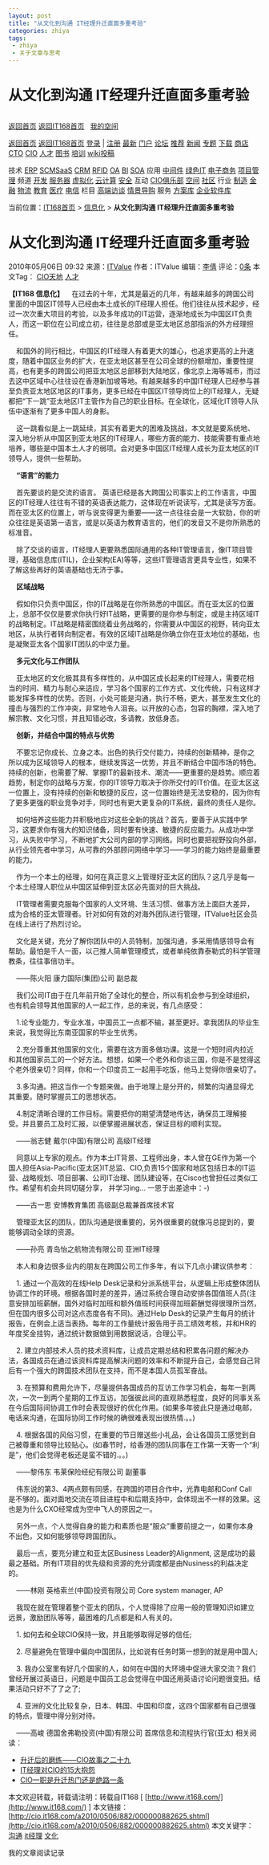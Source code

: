 ```yaml
---
layout: post
title: "从文化到沟通 IT经理升迁直面多重考验"
categories: zhiya
tags: 
 - zhiya
 - 关于文章与思考
--- 
```


# 从文化到沟通 IT经理升迁直面多重考验

[![]()](http://cio.it168.com/)

[返回首页](http://cio.it168.com/) [返回IT168首页](http://www.it168.com/) ![]()  ![]() [我的空间](http://space.itpub.net/spacecp.php?docp=me)

[返回首页](http://cio.it168.com/) [返回IT168首页](http://www.it168.com/) [登录](http://sso.itpub.net/Login?return_url=http://www.itpub.net/list.html) | [注册](http://sso.itpub.net/Register)
[最新](http://archive.it168.com/100021/default.shtml) [门户](http://cio.it168.com/) [论坛](http://www.itpub.net/list.html) [推荐](http://cio.it168.com/lists/16846/0/16846.shtml) [新闻](http://cio.it168.com/lists/16725/0/16725.shtml) [专题](http://cio.it168.com/lists/16778/0/16778.shtml) [下载](http://download.itpub.net/) [商店](http://www.itpub.net/shopcp.php) [CTO](http://cto.it168.com/) [CIO](http://itmanager.itpub.net/) [人才](http://job.itpub.net/) [图书](http://publish.itpub.net/book.shtml) [培训](http://edu.itpub.net/) [wiki](http://publish.itpub.net/kb.shtml)[投稿](http://publish.itpub.net/tougao/)

技术 [ERP](http://publish.itpub.net/erp/index.shtml) [SCM](http://publish.itpub.net/scm/index.shtml)[SaaS](http://cio.it168.com/saas/index.shtml) [CRM](http://cio.it168.com/crm/index.shtml) [RFID](http://cio.it168.com/rfid/index.shtml) [OA](http://cio.it168.com/oa/index.shtml) [BI](http://publish.itpub.net/bi/index.shtml) [SOA](http://publish.itpub.net/soa.shtml) 应用 [中间件](http://cio.it168.com/lists/8248/0/8248.shtml) [绿色IT](http://cio.it168.com/lists/17429/0/17429.shtml) [电子商务](http://cio.it168.com/lists/6178/0/6178.shtml) [项目管理](http://publish.itpub.net/management/index.shtml) 频道 [开发](http://www.itpub.net/) [服务器](http://server.it168.com/) [虚拟化](http://virtual.it168.com/) [云计算](http://cloud.it168.com/) [安全](http://safe.it168.com/)
互动 [CIO俱乐部](http://itmanager.itpub.net/) [空间](http://space.itpub.net/category-19) [社区](http://www.itpub.net/index.php?gid=71) 行业 [制造](http://cio.it168.com/manufacture/index.shtml) [金融](http://cio.it168.com/finance/index.shtml) [物流](http://cio.it168.com/logistics/index.shtml) [教育](http://cio.it168.com/education/index.shtml) [医疗](http://cio.it168.com/lists/8264/0/8264.shtml) [电信](http://cio.it168.com/lists/8259/0/8259.shtml) 栏目 [高端访谈](http://ciotest1.it168.com/lists/16761/0/16761.shtml) [情景导购](http://cio.it168.com/lists/8273/0/8273.shtml) 服务 [方案库](http://solution.it168.com/files/alltype.asp) [企业软件库](http://product.it168.com/crm/index.html)

当前位置：[IT168首页](http://www.it168.com/) > [信息化](http://cio.it168.com/) > **从文化到沟通 IT经理升迁直面多重考验**
# 从文化到沟通 IT经理升迁直面多重考验

2010年05月06日 09:32 来源：[ITValue](http://cio.it168.com/a2010/0506/882/ITValue) 作者：ITValue 编辑：[李倩](http://archive.it168.com/user/ÀîÙ»/) 评论：[0条](http://comment.it168.com/view/1/882625-all-1.html)
本文Tag： [CIO天地](http://cio.it168.com/lists/5781/0/5781.shtml) [人才](http://cio.it168.com/lists/5452/0/5452.shtml)

**【IT168 信息化】**    在过去的十年，尤其是最近的几年，有越来越多的跨国公司里面的中国区IT领导人已经由本土成长的IT经理人担任。他们往往从技术起步，经过一次次重大项目的考验，以及多年成功的IT运营，逐渐地成长为中国区IT负责人，而这一职位在公司成立初，往往是总部或是亚太地区总部指派的外方经理担任。

    和国外的同行相比，中国区的IT经理人有着更大的雄心，也追求更高的上升速度，随着中国区业务的扩大，在亚太地区甚至在公司全球的份额增加，重要性提高，也有更多的跨国公司把亚太地区总部移到大陆地区，像北京上海等城市，而过去这中区域中心往往设在香港新加坡等地。有越来越多的中国IT经理人已经参与甚至负责亚太地区地区的IT事务，更多已经在中国区IT领导岗位上的IT经理人，无疑都把“下一跳”亚太地区IT主管作为自己的职业目标。在全球化，区域化IT领导人队伍中逐渐有了更多中国人的身影。

    这一跳看似是上一跳延续，其实有着更大的困难及挑战，本文就是要系统地、深入地分析从中国区到亚太地区的IT经理人，哪些方面的能力、技能需要有重点地培养，哪些是中国本土人才的弱项。会对更多中国区IT经理人成长为亚太地区的IT领导人，提供一些帮助。

    **“语言”的能力**

    首先要谈的是交流的语言。 英语已经是各大跨国公司事实上的工作语言，中国区的IT经理人往往有不错的英语表达能力，这体现在听说读写，尤其是读写方面。而在亚太区的位置上，听与说变得更为重要——这一点往往会是一大软肋，你的听众往往是英语第一语言，或是以英语为教育语言的，他们的发音又不是你所熟悉的标准音。

    除了交谈的语言，IT经理人更要熟悉国际通用的各种IT管理语言，像IT项目管理，基础信息库(ITIL)，企业架构(EA)等等，这些IT管理语言更具专业性，如果不了解这些再好的英语基础也无济于事。

    **区域战略**

    假如你只负责中国区，你的IT战略是在你所熟悉的中国区。而在亚太区的位置上，总部不仅仅是要求你执行好IT战略，更需要的是你参与制定，或是主持区域IT的战略制定。IT战略是精密围绕着业务战略的，你需要从中国区的视野，转向亚太地区，从执行者转向制定者。有效的区域IT战略是你确立你在亚太地位的基础，也是凝聚亚太各个国家IT团队的中坚力量。

    **多元文化与工作团队**

    亚太地区的文化极其具有多样性的，从中国区成长起来的IT经理人，需要花相当的时间、精力与耐心来适应，学习各个国家的工作方式、文化传统，只有这样才能发挥多样性的优势。否则，小处可能是沟通，执行不畅，更大，甚至发生文化的撞击与强烈的工作冲突，非常地令人沮丧。以开放的心态，包容的胸襟，深入地了解宗教、文化习惯，并且知错必改，多请教，放低身态。

    **创新，并结合中国的特点与优势**

    不要忘记你成长、立身之本。出色的执行交付能力，持续的创新精神，是你之所以成为区域领导人的根本，继续发挥这一优势，并且不断结合中国市场的特色。 持续的创新，也需要了解、掌握IT的最新技术、潮流——更重要的是趋势。顺应着趋势，制定你的战略与方案，你的IT领导力取决于你所交付的IT价值。在亚太区这一位置上，没有持续的创新和敏捷的反应，这一位置始终是无法安稳的，因为你有了更多更强的职业竞争对手，同时也有更大更复杂的IT系统，最终的责任人是你。

    如何培养这些能力并积极地应对这些全新的挑战？首先，要善于从实践中学习，这要求你有强大的知识储备，同时要有快速、敏捷的反应能力。从成功中学习，从失败中学习，不断地扩大公司内部的学习网络。同时也要把视野投向外部，从行业领先者中学习，从可靠的外部顾问网络中学习——学习的能力始终是最重要的能力。

    作为一个本土的经理，如何在真正意义上管理好亚太区的团队？这几乎是每一个本土经理人职位从中国区延伸到亚太区必先面对的巨大挑战。

    IT管理者需要克服每个国家的人文环境、生活习惯、做事方法上面巨大差异，成为合格的亚太管理者。针对如何有效的对海外团队进行管理，ITValue社区会员在线上进行了热烈讨论。

    文化是关键，充分了解你团队中的人员特制，加强沟通，多采用情感领导会有帮助。最怕是千人一面，以己推人简单管理模式，或者单纯依靠泰勒式的科学管理教条，往往事倍功半。

    ——陈火阳 康力国际(集团)公司 副总裁

    我们公司IT由于在几年前开始了全球化的整合，所以有机会参与到全球组织，也有机会领导其他国家的人一起工作，总的来说，有几点感受：

    1.论专业能力，专业水准，中国员工一点都不输，甚至更好。拿我团队的毕业生来说，我觉得比东南亚国家的毕业生优秀。

    2.充分尊重其他国家的文化，需要在这方面多做功课。这是一个短时间内拉近和其他国家员工的一个好方法。想想，如果一个老外和你谈三国，你是不是觉得这个老外很亲切？同样，你和一个印度员工一起用手吃饭，他马上觉得你很亲切了。

    3.多沟通。把这当作一个专题来做。由于地理上是分开的，频繁的沟通显得尤其重要。随时掌握员工的思想状态。

    4.制定清晰合理的工作目标。需要把你的期望清楚地传达，确保员工理解接受。并且要员工及时汇报，以便掌握进展状态，保证目标的顺利实现。

    ——翁志健 戴尔(中国)有限公司 高级IT经理

    同意以上专家的观点。作为本土IT背景、工程师出身，本人曾在GE作为第一个国人担任Asia-Pacific(亚太区)IT总监、CIO,负责15个国家和地区包括日本的IT运营、战略规划、项目部署、公司IT治理、团队建设等，在Cisco也曾担任过类似工作。希望有机会共同切磋分享， 并学习ing… 一思于出差途中：-)

    ——古一思 安博教育集团 高级副总裁兼首席技术官

    管理亚太区的团队，团队沟通是很重要的，另外很重要的就像冯总提到的，要能够调动全球的资源。

    ——孙亮 青岛怡之航物流有限公司 亚洲IT经理

    本人和身边很多业内的朋友在跨国公司工作多年，有以下几点小建议供参考：

    1. 通过一个高效的在线Help Desk记录和分派系统平台，从逻辑上形成整体团队协调工作的环境。根据各国时差的差异，通过系统合理自动安排各国值班人员(注意安排加班薪酬，国外对临时加班和额外值班时间获得加班薪酬觉得很理所当然，但在国内很多公司对这点态度各有不同)。通过Help Desk的记录产生每月的统计报告，在例会上适当表扬。每年的工作量统计报告用于员工绩效考核，并和HR的年度奖金挂钩，通过统计数据做到用数据说话，合理公平。

    2. 建立内部技术人员的技术资料库，让成员定期总结和积累各问题的解决办法，各国成员在通过该资料库提高解决问题的效率和不断提升自己，会感觉自己背后有一个强大的跨国技术团队在支持，而不是本国人员孤军奋战。

    3. 在预算和费用允许下，尽量提供各国成员的互访工作学习机会，每年一到两次，一次一到两个星期的工作互访。加强彼此间的直观熟悉程度，良好的同事关系在今后国际间协调工作时会表现很好的优化作用。(如果多年彼此只是通过电邮，电话来沟通，在国际协同工作时候的确很难表现出很热情.。。)

    4. 根据各国的风俗习惯，在重要的节日赠送些小礼品，会让各国员工感觉到自己被尊重和领导比较贴心。(如春节时，给香港的团队同事在工作第一天寄一个“利是”，他们会觉得老板还是蛮不错的.。。)

    ——黎伟东 韦莱保险经纪有限公司 副董事

    伟东说的第3、4两点颇有同感，在跨国的项目合作中，光靠电邮和Conf Call 是不够的。面对面地交流在项目进程中和后期支持中，会体现出不一样的效果。这也是为什么CXO经常成为空中飞人的原因之一。

    另外一点，个人觉得自身的能力和素质也是“服众”重要前提之一，如果你本身不出色，又如何能够领导跨国团队。

    最后一点，要充分建立和亚太区Business Leader的Alignment, 这是成功的最最之基础。所有IT项目的优先级和资源的充分调度都是由Nusiness的利益决定的。

    ——林刚 英格索兰(中国)投资有限公司 Core system manager, AP

    我现在就在管理着整个亚太的团队，个人觉得除了应用一般的管理知识如建立远景，激励团队等等，最困难的几点都是和人有关的。

    1. 如何去和全球CIO保持一致，并且能够取得足够的信任;

    2. 尽量避免在管理中偏向中国团队，比如说有任务时第一想到的就是用中国人;

    3. 我办公室里有好几个国家的人，如何在中国的大环境中促进大家交流？我们曾经开展过英语日，问题是中国员工总会觉得在中国还用英语讨论问题很变扭。结果活动只好不了了之了;

    4. 亚洲的文化比较复杂，日本、韩国、中国和印度，这四个国家都有自己很强的特点，管理中得分别对待。

    ——高峻 德国舍弗勒投资(中国)有限公司 首席信息和流程执行官(亚太)
相关阅读：

* [升迁后的磨练——CIO故事之二十九](http://cio.it168.com/i/2007-06-05/200707061015468.shtml "升迁后的磨练——CIO故事之二十九")
* [IT经理对CIO的15大抱怨](http://cio.it168.com/t/2008-04-17/200804171455840.shtml "IT经理对CIO的15大抱怨")
* [CIO一职是升迁热门还是绝路一条](http://cio.it168.com/a2008/0813/200/000000200593.shtml "CIO一职是升迁热门还是绝路一条")

本文欢迎转载，转载请注明：转载自IT168 [ [http://www.it168.com/](http://www.it168.com/) ]
本文链接：[http://cio.it168.com/a2010/0506/882/000000882625.shtml](http://cio.it168.com/a2010/0506/882/000000882625.shtml)
本文关键字： [沟通](http://sou.it168.com/asearch.aspx?keyword=沟通 "沟通") [it经理](http://sou.it168.com/asearch.aspx?keyword=it经理 "it经理") [文化](http://sou.it168.com/asearch.aspx?keyword=文化 "文化")

[![]()]()我的文章阅读记录
